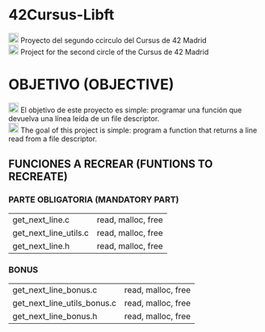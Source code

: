 # 42Cursus-Libft
<p>
<img src="https://cdn-icons-png.flaticon.com/512/317/317316.png" width="20px"/> Proyecto del segundo ccirculo del Cursus de 42 Madrid<br>
<img src="https://cdn-icons-png.flaticon.com/512/6737/6737832.png"width="20px"/> Project for the second circle of the Cursus de 42 Madrid
</p>
<h1>OBJETIVO (OBJECTIVE)</h1>
<p>
<img src="https://cdn-icons-png.flaticon.com/512/317/317316.png" width="20px"/> El objetivo de este proyecto es simple: programar una función que devuelva una línea leída de un file descriptor.<br>
<img src="https://cdn-icons-png.flaticon.com/512/6737/6737832.png"width="20px"/> The goal of this project is simple: program a function that returns a line read from a file descriptor.
</p>

<h2>FUNCIONES A RECREAR (FUNTIONS TO RECREATE)</h2>
<h3> PARTE OBLIGATORIA (MANDATORY PART)</h3>
<p>
<table align="center">
	<tbody>
		<tr>
			<td>get_next_line.c</td>
			<td>read, malloc, free</td>
		</tr>
		<tr>
			<td>get_next_line_utils.c</td>
			<td>read, malloc, free</td>
		</tr>
		<tr>
			<td>get_next_line.h</td>
			<td>read, malloc, free</td>
		</tr>
	</tbody>
</table>
</p>

<h3> BONUS </h3>
<table align="center">
	<tbody>
		<tr>
			<td>get_next_line_bonus.c</td>
			<td>read, malloc, free</td>
		</tr>
		<tr>
			<td>get_next_line_utils_bonus.c</td>
			<td>read, malloc, free</td>
		</tr>
		<tr>
			<td>get_next_line_bonus.h</td>
			<td>read, malloc, free</td>
		</tr>
	</tbody>
</table>

